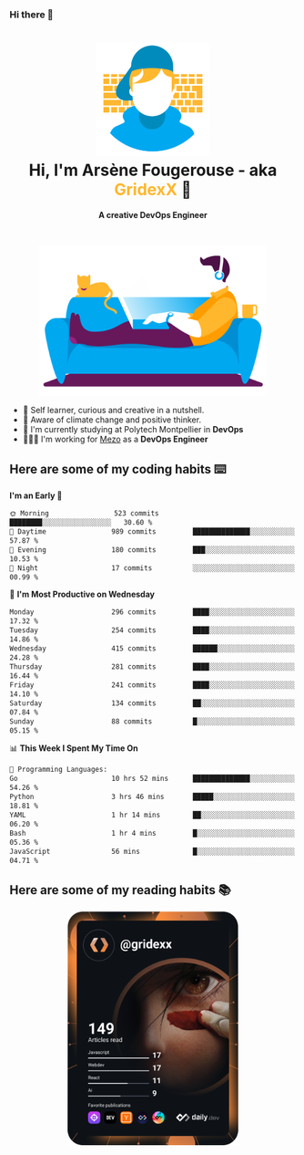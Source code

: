 ### Hi there 👋

<!--
**GridexX/gridexx** is a ✨ _special_ ✨ repository because its `README.md` (this file) appears on your GitHub profile.

Here are some ideas to get you started:

- 🔭 I’m currently working on ...
- 🌱 I’m currently learning ...
- 👯 I’m looking to collaborate on ...
- 🤔 I’m looking for help with ...
- 💬 Ask me about ...
- 📫 How to reach me: ...
- 😄 Pronouns: ...
- ⚡ Fun fact: ...
-->


<!-- Header -->
<h1 align="center">
  <img src="./images/user_profile.png" width="200">
  <br>
  Hi, I'm Arsène Fougerouse - aka <span style="color:#ffb72e">GridexX</span> 👋
</h1>


<p align="center">
  <b>A creative DevOps Engineer </b>
</p>
<br/>
<p align="center">
  <img src="./images/man_couch.png" width="400">
</p>

- 🎨 Self learner, curious and creative in a nutshell. 
- 🌱 Aware of climate change and positive thinker.
- 📕 I'm currently studying at Polytech Montpellier in **DevOps**
- 👨🏻‍💻 I'm working for [Mezo](https://meso-lr.umontpellier.fr/) as a **DevOps Engineer**


## Here are some of my coding habits ⌨️

<!-- Add a section about tech and Ops stack
  Like this one : https://github.com/Xanthus58#-tech-stack
-->
<!--START_SECTION:waka-->
**I'm an Early 🐤** 

```text
🌞 Morning                523 commits         ████████░░░░░░░░░░░░░░░░░   30.60 % 
🌆 Daytime                989 commits         ██████████████░░░░░░░░░░░   57.87 % 
🌃 Evening                180 commits         ███░░░░░░░░░░░░░░░░░░░░░░   10.53 % 
🌙 Night                  17 commits          ░░░░░░░░░░░░░░░░░░░░░░░░░   00.99 % 
```
📅 **I'm Most Productive on Wednesday** 

```text
Monday                   296 commits         ████░░░░░░░░░░░░░░░░░░░░░   17.32 % 
Tuesday                  254 commits         ████░░░░░░░░░░░░░░░░░░░░░   14.86 % 
Wednesday                415 commits         ██████░░░░░░░░░░░░░░░░░░░   24.28 % 
Thursday                 281 commits         ████░░░░░░░░░░░░░░░░░░░░░   16.44 % 
Friday                   241 commits         ████░░░░░░░░░░░░░░░░░░░░░   14.10 % 
Saturday                 134 commits         ██░░░░░░░░░░░░░░░░░░░░░░░   07.84 % 
Sunday                   88 commits          █░░░░░░░░░░░░░░░░░░░░░░░░   05.15 % 
```


📊 **This Week I Spent My Time On** 

```text
💬 Programming Languages: 
Go                       10 hrs 52 mins      ██████████████░░░░░░░░░░░   54.26 % 
Python                   3 hrs 46 mins       █████░░░░░░░░░░░░░░░░░░░░   18.81 % 
YAML                     1 hr 14 mins        ██░░░░░░░░░░░░░░░░░░░░░░░   06.20 % 
Bash                     1 hr 4 mins         █░░░░░░░░░░░░░░░░░░░░░░░░   05.36 % 
JavaScript               56 mins             █░░░░░░░░░░░░░░░░░░░░░░░░   04.71 % 
```


<!--END_SECTION:waka-->

## Here are some of my reading habits 📚
<div  align="center">
  <img src="./images/devcard.svg" width="300">
</div>
